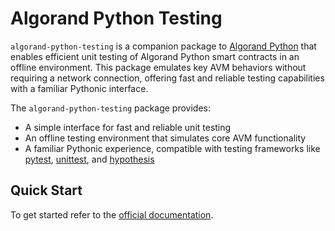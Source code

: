 # Algorand Python Testing

`algorand-python-testing` is a companion package to [Algorand Python](https://github.com/algorandfoundation/puya) that enables efficient unit testing of Algorand Python smart contracts in an offline environment. This package emulates key AVM behaviors without requiring a network connection, offering fast and reliable testing capabilities with a familiar Pythonic interface.

The `algorand-python-testing` package provides:

-   A simple interface for fast and reliable unit testing
-   An offline testing environment that simulates core AVM functionality
-   A familiar Pythonic experience, compatible with testing frameworks like [pytest](https://docs.pytest.org/en/latest/), [unittest](https://docs.python.org/3/library/unittest.html), and [hypothesis](https://hypothesis.readthedocs.io/en/latest/)

## Quick Start

To get started refer to the [official documentation](https://algorandfoundation.github.io/algorand-python-testing/).
